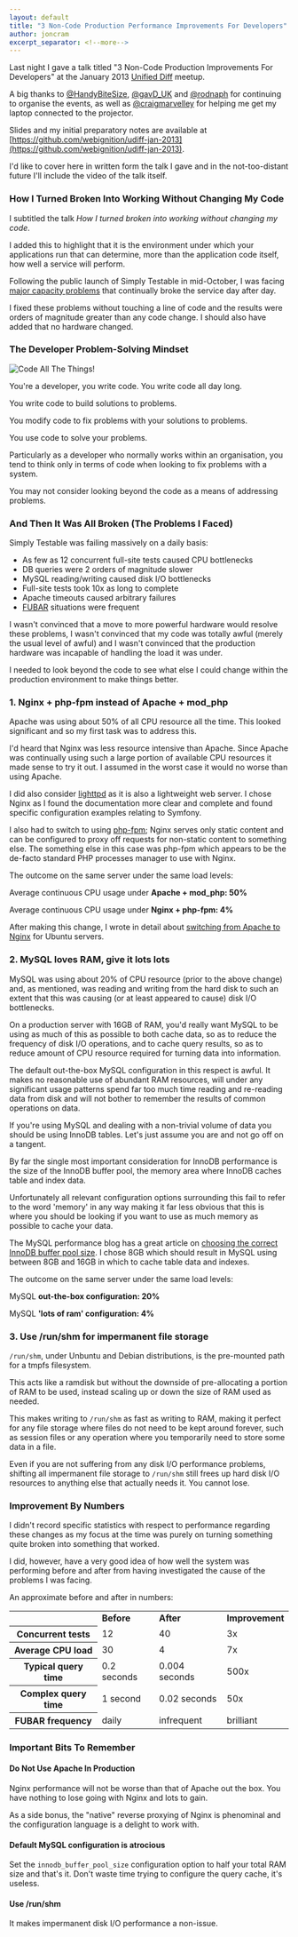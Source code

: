 ```yaml
---
layout: default
title: "3 Non-Code Production Performance Improvements For Developers"
author: joncram
excerpt_separator: <!--more-->
---
```


Last night I gave a talk titled "3 Non-Code Production Improvements For Developers"
at the January 2013 [Unified Diff](http://unifieddiff.co.uk/) meetup.

A big thanks to [@HandyBiteSize](https://twitter.com/HandyBiteSize),
[@gavD_UK](https://twitter.com/gavD_UK) and [@rodnaph](https://twitter.com/rodnaph)
for continuing to organise the events, as well as [@craigmarvelley](https://twitter.com/craigmarvelley) 
for helping me get my laptop connected to the projector.

Slides and my initial preparatory notes are available at 
[https://github.com/webignition/udiff-jan-2013](https://github.com/webignition/udiff-jan-2013).

<!--more-->

I'd like to cover here in written form the talk I gave and in the not-too-distant future I'll include the
video of the talk itself.

### How I Turned Broken Into Working Without Changing My Code

I subtitled the talk *How I turned broken into working without changing my code*.

I added this to highlight that it is the environment under
which your applications run that can determine, more than the application
code itself, how well a service will perform.

Following the public launch of Simply Testable in mid-October, I was
facing [major capacity problems](/post-launch-post-mortem/) that continually broke the service day after day.

I fixed these problems without touching a line of code and the results were
orders of magnitude greater than any code change. I should also have added
that no hardware changed.

### The Developer Problem-Solving Mindset

![Code All The Things!](https://memegenerator.net/img/instances/82052159/code-all-the-things.jpg)

You're a developer, you write code. You write code all day long.

You write code to build solutions to problems.

You modify code to fix problems with your solutions to problems.

You use code to solve your problems.

Particularly as a developer who normally works within an organisation,
you tend to think only in terms of code when looking to fix problems
with a system.

You may not consider looking beyond the code as a means of addressing
problems.

### And Then It Was All Broken (The Problems I Faced)

Simply Testable was failing massively on a daily basis:

- As few as 12 concurrent full-site tests caused CPU bottlenecks
- DB queries were 2 orders of magnitude slower
- MySQL reading/writing caused disk I/O bottlenecks
- Full-site tests took 10x as long to complete
- Apache timeouts caused arbitrary failures
- [FUBAR](https://en.wikipedia.org/wiki/List_of_military_slang_terms#FUBAR) situations were frequent

I wasn't convinced that a move to more powerful hardware would resolve
these problems, I wasn't convinced that my code was totally awful (merely
the usual level of awful) and I wasn't convinced that the production hardware
was incapable of handling the load it was under.

I needed to look beyond the code to see what else I could change within
the production environment to make things better.

### 1. Nginx + php-fpm instead of Apache + mod_php

Apache was using about 50% of all CPU resource all the time. This looked
significant and so my first task was to address this.

I'd heard that Nginx was less resource intensive than Apache. Since Apache
was continually using such a large portion of available CPU resources it
made sense to try it out. I assumed in the worst case it would no worse
than using Apache.

I did also consider [lighttpd](http://www.lighttpd.net/) as it
is also a lightweight web server. I chose Nginx as I found the documentation
more clear and complete and found specific configuration examples relating
to Symfony.

I also had to switch to using [php-fpm](http://php-fpm.org/);
Nginx serves only static content and can be configured to proxy off requests
for non-static content to something else. The something else in this case
was php-fpm which appears to be the de-facto standard PHP processes manager
to use with Nginx.

The outcome on the same server under the same load levels:

Average continuous CPU usage under **Apache + mod_php: 50%**

Average continuous CPU usage under **Nginx + php-fpm: 4%**

After making this change, I wrote in detail about [switching from Apache to Nginx](/switching-from-apache-to-nginx)
for Ubuntu servers.

### 2. MySQL loves RAM, give it lots lots

MySQL was using about 20% of CPU resource (prior to the above change)
and, as mentioned, was reading and writing from the hard disk to such
an extent that this was causing (or at least appeared to cause) disk I/O
bottlenecks.

On a production server with 16GB of RAM, you'd really want MySQL to be
using as much of this as possible to both cache data, so as to reduce
the frequency of disk I/O operations, and to cache query results, so as to
reduce amount of CPU resource required for turning data into information.

The default out-the-box MySQL configuration in this respect is awful.
It makes no reasonable use of abundant RAM resources, will under any
significant usage patterns spend far too much time reading and
re-reading data from disk and will not bother to remember the results
of common operations on data.

If you're using MySQL and dealing with a non-trivial volume of data you
should be using InnoDB tables. Let's just assume you are and not go off on
a tangent.

By far the single most important consideration for InnoDB performance is
the size of the InnoDB buffer pool, the memory area where InnoDB caches
table and index data.

Unfortunately all relevant configuration options surrounding this fail to
refer to the word 'memory' in any way making it far less obvious that this
is where you should be looking if you want to use as much memory as possible
to cache your data.

The MySQL performance blog has a great article on
[choosing the correct InnoDB buffer pool size](http://www.mysqlperformanceblog.com/2007/11/03/choosing-innodb_buffer_pool_size/).
I chose 8GB which should result in MySQL using between 8GB and 16GB in which
to cache table data and indexes.

The outcome on the same server under the same load levels:

MySQL **out-the-box configuration: 20%**

MySQL **'lots of ram' configuration: 4%**

### 3. Use /run/shm for impermanent file storage

`/run/shm`, under Unbuntu and Debian distributions, is the pre-mounted
path for a tmpfs filesystem.

This acts like a ramdisk but without the downside of pre-allocating a
portion of RAM to be used, instead scaling up or down the size of RAM used
as needed.

This makes writing to `/run/shm` as fast as writing to RAM, making it perfect
for any file storage where files do not need to be kept around forever,
such as session files or any operation where you temporarily need to store
some data in a file.

Even if you are not suffering from any disk I/O performance problems,
shifting all impermanent file storage to `/run/shm` still frees up hard
disk I/O resources to anything else that actually needs it. You cannot lose.

### Improvement By Numbers

I didn't record specific statistics with respect to performance regarding
these changes as my focus at the time was purely on turning something
quite broken into something that worked.

I did, however, have a very good idea of how well the system was performing
before and after from having investigated the cause of the problems I was
facing.

An approximate before and after in numbers:

<table class="table table-striped">
    <tr>
        <td>
            <!-- This cell intentionally left blank. Please move on, nothing to see here. -->
        </td>
        <td><strong>Before</strong></td>
        <td><strong>After</strong></td>
        <td><strong>Improvement</strong></td>
    </tr>
    <tr>
        <th>Concurrent tests</th>
        <td>12</td>
        <td>40</td>
        <td>3x</td>
    </tr>
    <tr>
        <th>Average CPU load</th>
        <td>30</td>
        <td>4</td>
        <td>7x</td>
    </tr>
    <tr>
        <th>Typical query time</th>
        <td>0.2 seconds</td>
        <td>0.004 seconds</td>
        <td>500x</td>
    </tr>
    <tr>
        <th>Complex query time</th>
        <td>1 second</td>
        <td>0.02 seconds</td>
        <td>50x</td>
    </tr>
    <tr>
        <th>FUBAR frequency</th>
        <td>daily</td>
        <td>infrequent</td>
        <td>brilliant</td>
    </tr>
</table>

### Important Bits To Remember

#### Do Not Use Apache In Production

Nginx performance will not be worse than that of Apache out the box. You
have nothing to lose going with Nginx and lots to gain.

As a side bonus, the "native" reverse proxying of Nginx is phenominal
and the configuration language is a delight to work with.

#### Default MySQL configuration is atrocious

Set the `innodb_buffer_pool_size` configuration option to half your total RAM
size and that's it. Don't waste time trying to configure the query cache,
it's useless.

#### Use /run/shm

It makes impermanent disk I/O performance a non-issue.
